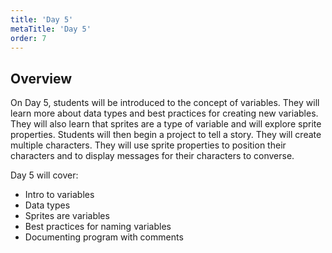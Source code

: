 ```yaml
---
title: 'Day 5'
metaTitle: 'Day 5'
order: 7
---
```


## Overview

On Day 5, students will be introduced to the concept of variables. They will learn more about data types and best practices for creating new variables. They will also learn that sprites are a type of variable and will explore sprite properties. Students will then begin a project to tell a story. They will create multiple characters. They will use sprite properties to position their characters and to display messages for their characters to converse.

Day 5 will cover:

* Intro to variables
* Data types
* Sprites are variables
* Best practices for naming variables
* Documenting program with comments
